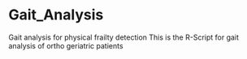 # Gait_Analysis
Gait analysis for physical frailty detection 
This is the R-Script for gait analysis of ortho geriatric patients 
